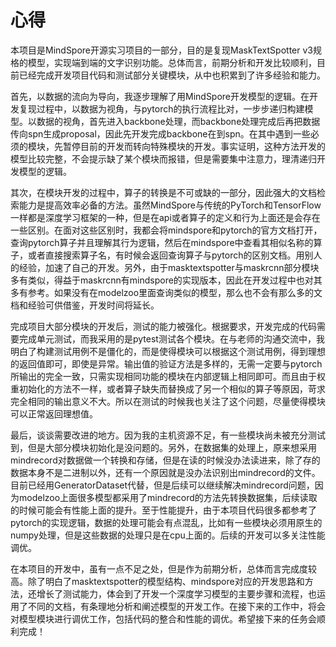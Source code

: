 # 心得

本项目是MindSpore开源实习项目的一部分，目的是复现MaskTextSpotter v3规格的模型，实现端到端的文字识别功能。总体而言，前期分析和开发比较顺利，目前已经完成开发项目代码和测试部分关键模块，从中也积累到了许多经验和能力。

首先，以数据的流向为导向，我逐步理解了用MindSpore开发模型的逻辑。在开发复现过程中，以数据为视角，与pytorch的执行流程比对，一步步递归构建模型。以数据的视角，首先进入backbone处理，而backbone处理完成后再把数据传向spn生成proposal，因此先开发完成backbone在到spn。在其中遇到一些必须的模块，先暂停目前的开发而转向特殊模块的开发。事实证明，这种方法开发的模型比较完整，不会提示缺了某个模块而报错，但是需要集中注意力，理清递归开发模型的逻辑。

其次，在模块开发的过程中，算子的转换是不可或缺的一部分，因此强大的文档检索能力是提高效率必备的方法。虽然MindSpore与传统的PyTorch和TensorFlow一样都是深度学习框架的一种，但是在api或者算子的定义和行为上面还是会存在一些区别。在面对这些区别时，我都会将mindspore和pytorch的官方文档打开，查询pytorch算子并且理解其行为逻辑，然后在mindspore中查看其相似名称的算子，或者直接搜索算子名，有时候会返回查询算子与pytorch的区别文档。用别人的经验，加速了自己的开发。另外，由于masktextspotter与maskrcnn部分模块多有类似，得益于maskrcnn有mindspore的实现版本，因此在开发过程中也对其多有参考。如果没有在modelzoo里面查询类似的模型，那么也不会有那么多的文档和经验可供借鉴，开发时间将延长。

完成项目大部分模块的开发后，测试的能力被强化。根据要求，开发完成的代码需要完成单元测试，而我采用的是pytest测试各个模块。在与老师的沟通交流中，我明白了构建测试用例不是僵化的，而是使得模块可以根据这个测试用例，得到理想的返回值即可，即使是异常。输出值的验证方法是多样的，无需一定要与pytorch所输出的完全一致，只需实现相同功能的模块在内部逻辑上相同即可。而且由于权重初始化的方法不一样，或者算子缺失而替换成了另一个相似的算子等原因，苛求完全相同的输出意义不大。所以在测试的时候我也关注了这个问题，尽量使得模块可以正常返回理想值。

最后，谈谈需要改进的地方。因为我的主机资源不足，有一些模块尚未被充分测试到，但是大部分模块初始化是没问题的。另外，在数据集的处理上，原来想采用mindrecord对数据做一个转换和存储，但是在读的时候没办法读进来，除了存的数据本身不是二进制以外，还有一个原因就是没办法识别出mindrecord的文件。目前已经用GeneratorDataset代替，但是后续可以继续解决mindrecord问题，因为modelzoo上面很多模型都采用了mindrecord的方法先转换数据集，后续读取的时候可能会有性能上面的提升。至于性能提升，由于本项目代码很多都参考了pytorch的实现逻辑，数据的处理可能会有点混乱，比如有一些模块必须用原生的numpy处理，但是这些数据的处理只是在cpu上面的。后续的开发可以多关注性能调优。

在本项目的开发中，虽有一点不足之处，但是作为前期分析，总体而言完成度较高。除了明白了masktextspotter的模型结构、mindspore对应的开发思路和方法，还增长了测试能力，体会到了开发一个深度学习模型的主要步骤和流程，也运用了不同的文档，有条理地分析和阐述模型的开发工作。在接下来的工作中，将会对模型模块进行调优工作，包括代码的整合和性能的调优。希望接下来的任务会顺利完成！